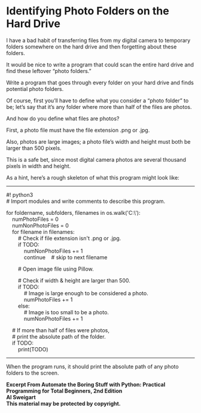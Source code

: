
# Identifying Photo Folders on the Hard Drive

I have a bad habit of transferring files from my digital camera to temporary folders somewhere on the hard drive and then forgetting about these folders. 

It would be nice to write a program that could scan the entire hard drive and find these leftover “photo folders.”

Write a program that goes through every folder on your hard drive and finds potential photo folders. 

Of course, first you’ll have to define what you consider a “photo folder” to be; let’s say that it’s any folder where more than half of the files are photos. 

And how do you define what files are photos? 

First, a photo file must have the file extension .png or .jpg. 

Also, photos are large images; a photo file’s width and height must both be larger than 500 pixels. 

This is a safe bet, since most digital camera photos are several thousand pixels in width and height.

As a hint, here’s a rough skeleton of what this program might look like:  
***
#! python3  
\# Import modules and write comments to describe this program.  

for foldername, subfolders, filenames in os.walk('C:\\'):  
    numPhotoFiles = 0  
    numNonPhotoFiles = 0  
    for filename in filenames:  
        # Check if file extension isn't .png or .jpg.  
        if TODO:  
            numNonPhotoFiles += 1  
            continue    # skip to next filename  

        # Open image file using Pillow.  

        # Check if width & height are larger than 500.  
        if TODO:  
            # Image is large enough to be considered a photo.  
            numPhotoFiles += 1  
        else:  
            # Image is too small to be a photo.  
            numNonPhotoFiles += 1  

    # If more than half of files were photos,  
    # print the absolute path of the folder.  
    if TODO:  
        print(TODO)  
***
When the program runs, it should print the absolute path of any photo folders to the screen.

**Excerpt From Automate the Boring Stuff with Python: Practical Programming for Total Beginners, 2nd Edition  
Al Sweigart  
This material may be protected by copyright.**